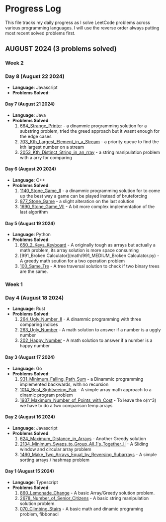 # Progress Log

This file tracks my daily progress as I solve LeetCode problems across various programming languages.
I will use the reverse order always putting most recent solved problems first.

## AUGUST 2024 (3 problems solved)


### Week 2

### Day 8 (August 22 2024)
- **Language**: Javascript
- **Problems Solved**:

#### Day 7 (August 21 2024)
- **Language**: Java
- **Problems Solved**:
  1. [664_Strange_Printer](dinamic_programming/664_HARD_Strange_Printer.java) - a dinammic programming solution for a substring problem, tried the greed approach but it wasnt enough for the edge cases  
  2. [703_Kth_Largest_Element_in_a_Stream](trees/703_EASY_Kth_Largest_Element_in_a_Stream.java) - a priority queue to find the kth largest number on a stream  
  3. [2053_Kth_Distinct_String_in_an_rray](arrays/2053_EASY_Kth_Distinct_String_in_an_rray.java) - a string manipulation problem with a arry for comparing  


#### Day 6 (August 20 2024)
- **Language**: C++
- **Problems Solved**:
  1. [1140_Stone_Game_II](dinamic_programming/1140_MEDIUM_Stone_Game_II.cpp) - a dinammic programming solution for to come up the best way a game can be played instead of bruteforcing  
  2. [877_Stone_Game](dinamic_programming/877_MEDIUM_Stone_Game.cpp) - a slight alteration on the last solution  
  3. [1690_Stone_Game_VII](dinamic_programming/1690_MEDIUM_Stone_Game_VII.cpp) - A bit more complex implementation of the last algorithm  
  
#### Day 5 (August 19 2024)
- **Language**: Python
- **Problems Solved**:
  1. [650_2_Keys_Keyboard](arrays/650_MEDIUM_2_Keys_Keyboard.py) - A originally tough as arrays but actually a math problem, its array solution is more space consuming  
  2. [991_Broken Calculator](math/991_MEDIUM_Broken Calculator.py) - A greedy math soution for a two operation problem  
  3. [100_Same_Tre](trees/100_EASY_Same_Tree.py) - A tree traversal solution to check if two binary trees are the same.  

### Week 1 

### Day 4 (August 18 2024)
- **Language**: Rust
- **Problems Solved**:
  1. [264_Ugly_Number_II](dynamic_programming/264_MEDIUM_Ugly_Number_II.rs) - A dinammic programming with three comparing indices
  2. [263_Ugly_Number](math/263_EASY_Ugly_Number.rs) - A math solution to answer if a number is a uggly number
  3. [202_Happy_Number](math/202_EASY_Happy_Number.rs) - A math solution to answer if a number is a happy number
  
#### Day 3 (August 17 2024)
- **Language**: Go
- **Problems Solved**:
  1. [931_Minimum_Falling_Path_Sum](dynamic_programming/931_MEDIUM_Minimum_Falling_Path_Sum.go) - a Dinammic programming implemented backwards, with no recursion
  2. [1014_Best_Sightseeing_Pair](arrays/1014_MEDIUM_Best_Sightseeing_Pair.go) - A simple array math approach to a dinamic program problem
  3. [1937_Maximum_Number_of_Points_with_Cost](dynamic_programming/1937_MEDIUM_Maximum_Number_of_Points_with_Cost.go) - To leave the o(n^3) we have to do a two comparison temp arrays 


#### Day 2 (August 16 2024)
- **Language**: Javascript
- **Problems Solved**:
  1. [624_Maximum_Distance_in_Arrays](arrays/624_MEDIUM_Maximum_Distance_in_Arrays.js) - Another Greedy solution
  2. [2134_Minimum_Swaps_to_Group_All_1's_Together_II](arrays/2134_MEDIUM_Minimum_Swaps_to_Group_All_1's_Together_II.js) - A Sliding window and circular array problem
  3. [1460_Make_Two_Arrays_Equal_by_Reversing_Subarrays](arrays/1460_EASY_Make_Two_Arrays_Equal_by_Reversing_Subarrays.js) - A simple sorting arrays / hashmap problem
  
#### Day 1 (August 15 2024)
- **Language**: Typescript
- **Problems Solved**:
  1. [860_Lemonade_Change](arrays/860_EASY_lemonade_change.ts) - A basic Array/Greedy solution problem.
  2. [2678_Number_of_Senior_Citizens](strings/2678_EASY_Number_of_Senior_Citizens.ts) - A basic string manipulation solution problem.
  3. [070_Climbing_Stairs](dynamic_programming/070_EASY_Climbing_Stairs.ts) - A basic math and dinamic programing problem, fibbonaci

